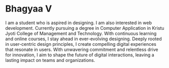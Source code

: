 # Bhagyaa V
I am a student who is aspired in designing. I am also interested in web development. Currently pursuing a degree in Computer Application in Kristu Jyoti College of Management and Technology. With continuous learning and online courses, I stay ahead in ever-evolving designing. Deeply rooted in user-centric design principles, I create compelling digital experiences that resonate in users. With unwavering commitment and relentless drive for innovation, I aim to shape the future of digital interactions, leaving a lasting impact on teams and organizations.
